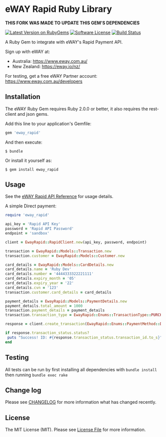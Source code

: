 # eWAY Rapid Ruby Library

**THIS FORK WAS MADE TO UPDATE THIS GEM'S DEPENDENCIES**

[![Latest Version on RubyGems][ico-version]][link-rubygems]
[![Software License][ico-license]](LICENSE.md)
[![Build Status][ico-travis]][link-travis]

A Ruby Gem to integrate with eWAY's Rapid Payment API.

Sign up with eWAY at:
 - Australia:    https://www.eway.com.au/
 - New Zealand:  https://eway.io/nz/

For testing, get a free eWAY Partner account: https://www.eway.com.au/developers

## Installation

The eWAY Ruby Gem requires Ruby 2.0.0 or better, it also requires the rest-client and json gems.

Add this line to your application's Gemfile:

```ruby
gem 'eway_rapid'
```

And then execute:

```
$ bundle
```

Or install it yourself as:

```
$ gem install eway_rapid
```

## Usage

See the [eWAY Rapid API Reference](https://eway.io/api-v3/?ruby) for usage details.

A simple Direct payment:

```ruby
require 'eway_rapid'

api_key = 'Rapid API Key'
password = 'Rapid API Password'
endpoint = 'sandbox'

client = EwayRapid::RapidClient.new(api_key, password, endpoint)

transaction = EwayRapid::Models::Transaction.new
transaction.customer = EwayRapid::Models::Customer.new

card_details = EwayRapid::Models::CardDetails.new
card_details.name = 'Ruby Dev'
card_details.number = '4444333322221111'
card_details.expiry_month = '05'
card_details.expiry_year = '22'
card_details.cvn = '123'
transaction.customer.card_details = card_details

payment_details = EwayRapid::Models::PaymentDetails.new
payment_details.total_amount = 1000
transaction.payment_details = payment_details
transaction.transaction_type = EwayRapid::Enums::TransactionType::PURCHASE

response = client.create_transaction(EwayRapid::Enums::PaymentMethod::DIRECT, transaction)

if response.transaction_status.status?
 puts "Success! ID: #{response.transaction_status.transaction_id.to_s}"
end
```

## Testing

All tests can be run by first installing all dependencies with `bundle install` then running `bundle exec rake`  

## Change log

Please see [CHANGELOG](CHANGELOG.md) for more information what has changed recently.

## License

The MIT License (MIT). Please see [License File](LICENSE.md) for more information.

[ico-version]: https://img.shields.io/gem/v/eway_rapid.svg?style=flat-square
[ico-license]: https://img.shields.io/badge/license-MIT-brightgreen.svg?style=flat-square
[ico-travis]: https://img.shields.io/travis/eWAYPayment/eway-rapid-ruby/master.svg?style=flat-square

[link-rubygems]: https://rubygems.com/gems/eway_rapid
[link-travis]: https://travis-ci.com/eWAYPayment/eway-rapid-ruby
